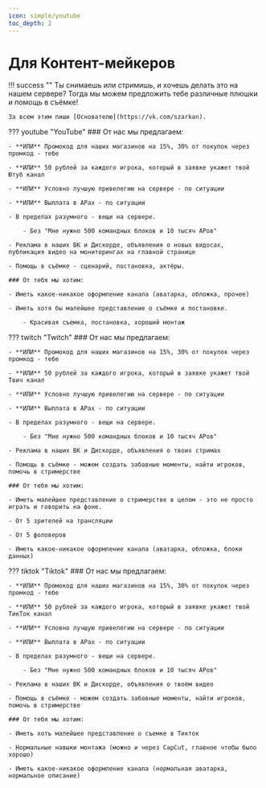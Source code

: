 ```yaml
---
icon: simple/youtube
toc_depth: 2
---
```


# Для Контент-мейкеров

!!! success ""
    Ты снимаешь или стримишь, и хочешь делать это на нашем сервере? Тогда мы можем предложить тебе различные плюшки и помощь в съёмке!

    За всем этим пиши [Основателю](https://vk.com/szarkan).

??? youtube "YouTube"
    ### От нас мы предлагаем:

    - **ИЛИ** Промокод для наших магазинов на 15%, 30% от покупок через промкод - тебе

    - **ИЛИ** 50 рублей за каждого игрока, который в заявке укажет твой Ютуб канал

    - **ИЛИ** Условно лучшую привелегию на сервере - по ситуации

    - **ИЛИ** Выплата в АРах - по ситуации

    - В пределах разумного - вещи на сервере.

        - Без "Мне нужно 500 командных блоков и 10 тысяч АРов"

    - Реклама в наших ВК и Дискорде, объявления о новых видосах, публикация видео на мониторингах на главной странице

    - Помощь в съёмке - сценарий, постановка, актёры.

    ### От тебя мы хотим:

    - Иметь какое-никакое оформление канала (аватарка, обложка, прочее)

    - Иметь хотя бы малейшее представление о съёмке и постановке. 

        - Красивая съемка, постановка, хороший монтаж

??? twitch "Twitch"
    ### От нас мы предлагаем:

    - **ИЛИ** Промокод для наших магазинов на 15%, 30% от покупок через промкод - тебе

    - **ИЛИ** 50 рублей за каждого игрока, который в заявке укажет твой Твич канал

    - **ИЛИ** Условно лучшую привелегию на сервере - по ситуации

    - **ИЛИ** Выплата в АРах - по ситуации

    - В пределах разумного - вещи на сервере.

        - Без "Мне нужно 500 командных блоков и 10 тысяч АРов"

    - Реклама в наших ВК и Дискорде, объявления о твоих стримах

    - Помощь в съёмке - можем создать забавные моменты, найти игроков, помочь в стримерстве

    ### От тебя мы хотим:

    - Иметь малейшее представление о стримерстве в целом - это не просто играть и говорить на фоне.

    - От 5 зрителей на трансляции

    - От 5 фоловеров

    - Иметь какое-никакое оформление канала (аватарка, обложка, блоки данных)

??? tiktok "Tiktok"
    ### От нас мы предлагаем:

    - **ИЛИ** Промокод для наших магазинов на 15%, 30% от покупок через промкод - тебе

    - **ИЛИ** 50 рублей за каждого игрока, который в заявке укажет твой ТикТок канал

    - **ИЛИ** Условно лучшую привелегию на сервере - по ситуации

    - **ИЛИ** Выплата в АРах - по ситуации
    
    - В пределах разумного - вещи на сервере.

        - Без "Мне нужно 500 командных блоков и 10 тысяч АРов"

    - Реклама в наших ВК и Дискорде, объявления о твоём видео

    - Помощь в съёмке - можем создать забавные моменты, найти игроков, помочь в стримерстве

    ### От тебя мы хотим:

    - Иметь хоть малейшее представление о съемке в Тикток

    - Нормальные навыки монтажа (можно и через CapCut, главное чтобы было хорошо)

    - Иметь какое-никакое оформление канала (нормальная аватарка, нормальное описание)